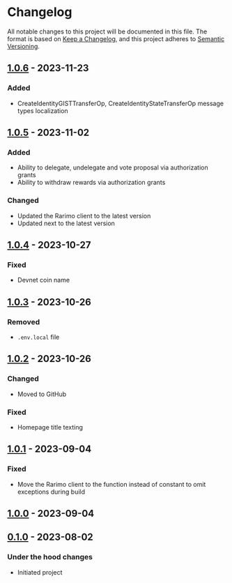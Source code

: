 # Changelog

All notable changes to this project will be documented in this file.
The format is based on [Keep a Changelog], and this project adheres to [Semantic Versioning].

## [1.0.6] - 2023-11-23
### Added
- CreateIdentityGISTTransferOp, CreateIdentityStateTransferOp message types localization

## [1.0.5] - 2023-11-02
### Added
- Ability to delegate, undelegate and vote proposal via authorization grants
- Ability to withdraw rewards via authorization grants

### Changed
- Updated the Rarimo client to the latest version
- Updated next to the latest version

## [1.0.4] - 2023-10-27
### Fixed
- Devnet coin name

## [1.0.3] - 2023-10-26
### Removed
- `.env.local` file

## [1.0.2] - 2023-10-26
### Changed
- Moved to GitHub

### Fixed
- Homepage title texting

## [1.0.1] - 2023-09-04
### Fixed
- Move the Rarimo client to the function instead of constant to omit exceptions during build

## [1.0.0] - 2023-09-04

## [0.1.0] - 2023-08-02

### Under the hood changes

- Initiated project

[Unreleased]: https://gitlab.com/rarimo/scan/compare/1.0.6...HEAD
[1.0.6]: https://gitlab.com/rarimo/scan/compare/1.0.5...1.0.6
[1.0.5]: https://gitlab.com/rarimo/scan/compare/1.0.4...1.0.5
[1.0.4]: https://gitlab.com/rarimo/scan/compare/1.0.3...1.0.4
[1.0.3]: https://gitlab.com/rarimo/scan/compare/1.0.2...1.0.3
[1.0.2]: https://gitlab.com/rarimo/scan/compare/1.0.1...1.0.2
[1.0.1]: https://gitlab.com/rarimo/scan/compare/1.0.0...1.0.1
[1.0.0]: https://gitlab.com/rarimo/scan/compare/0.1.0...1.0.0
[0.1.0]: https://gitlab.com/rarimo/scan/tags/0.1.0
[Keep a Changelog]: https://keepachangelog.com/en/1.0.0/
[Semantic Versioning]: https://semver.org/spec/v2.0.0.html
